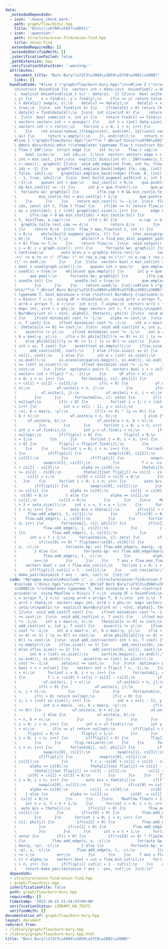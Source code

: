 ```yaml
---
data:
  _extendedDependsOn:
  - icon: ':heavy_check_mark:'
    path: graph/flow/dinic.hpp
    title: "Dinic(\u6700\u5927\u6D41)"
  - icon: ':question:'
    path: structure/union-find/union-find.hpp
    title: Union Find
  _extendedRequiredBy: []
  _extendedVerifiedWith: []
  _isVerificationFailed: false
  _pathExtension: hpp
  _verificationStatusIcon: ':warning:'
  attributes:
    document_title: "Burn Bury(\u71C3\u3084\u3059\u57CB\u3081\u308B)"
    links: []
  bundledCode: "#line 2 \"graph/flow/burn-bury.hpp\"\n\n#line 2 \"structure/union-find/union-find.hpp\"\
    \n\nstruct UnionFind {\n  vector< int > data;\n\n  UnionFind() = default;\n\n\
    \  explicit UnionFind(size_t sz) : data(sz, -1) {}\n\n  bool unite(int x, int\
    \ y) {\n    x = find(x), y = find(y);\n    if(x == y) return false;\n    if(data[x]\
    \ > data[y]) swap(x, y);\n    data[x] += data[y];\n    data[y] = x;\n    return\
    \ true;\n  }\n\n  int find(int k) {\n    if(data[k] < 0) return (k);\n    return\
    \ data[k] = find(data[k]);\n  }\n\n  int size(int k) {\n    return -data[find(k)];\n\
    \  }\n\n  bool same(int x, int y) {\n    return find(x) == find(y);\n  }\n\n \
    \ vector< vector< int > > groups() {\n    int n = (int) data.size();\n    vector<\
    \ vector< int > > ret(n);\n    for(int i = 0; i < n; i++) {\n      ret[find(i)].emplace_back(i);\n\
    \    }\n    ret.erase(remove_if(begin(ret), end(ret), [&](const vector< int >\
    \ &v) {\n      return v.empty();\n    }), end(ret));\n    return ret;\n  }\n};\n\
    #line 1 \"graph/flow/dinic.hpp\"\n/**\n * @brief Dinic(\u6700\u5927\u6D41)\n *\
    \ @docs docs/dinic.md\n */\ntemplate< typename flow_t >\nstruct Dinic {\n  const\
    \ flow_t INF;\n\n  struct edge {\n    int to;\n    flow_t cap;\n    int rev;\n\
    \    bool isrev;\n    int idx;\n  };\n\n  vector< vector< edge > > graph;\n  vector<\
    \ int > min_cost, iter;\n\n  explicit Dinic(int V) : INF(numeric_limits< flow_t\
    \ >::max()), graph(V) {}\n\n  void add_edge(int from, int to, flow_t cap, int\
    \ idx = -1) {\n    graph[from].emplace_back((edge) {to, cap, (int) graph[to].size(),\
    \ false, idx});\n    graph[to].emplace_back((edge) {from, 0, (int) graph[from].size()\
    \ - 1, true, idx});\n  }\n\n  bool build_augment_path(int s, int t) {\n    min_cost.assign(graph.size(),\
    \ -1);\n    queue< int > que;\n    min_cost[s] = 0;\n    que.push(s);\n    while(!que.empty()\
    \ && min_cost[t] == -1) {\n      int p = que.front();\n      que.pop();\n    \
    \  for(auto &e: graph[p]) {\n        if(e.cap > 0 && min_cost[e.to] == -1) {\n\
    \          min_cost[e.to] = min_cost[p] + 1;\n          que.push(e.to);\n    \
    \    }\n      }\n    }\n    return min_cost[t] != -1;\n  }\n\n  flow_t find_min_dist_augment_path(int\
    \ idx, const int t, flow_t flow) {\n    if(idx == t) return flow;\n    for(int\
    \ &i = iter[idx]; i < (int) graph[idx].size(); i++) {\n      edge &e = graph[idx][i];\n\
    \      if(e.cap > 0 && min_cost[idx] < min_cost[e.to]) {\n        flow_t d = find_min_dist_augment_path(e.to,\
    \ t, min(flow, e.cap));\n        if(d > 0) {\n          e.cap -= d;\n        \
    \  graph[e.to][e.rev].cap += d;\n          return d;\n        }\n      }\n   \
    \ }\n    return 0;\n  }\n\n  flow_t max_flow(int s, int t) {\n    flow_t flow\
    \ = 0;\n    while(build_augment_path(s, t)) {\n      iter.assign(graph.size(),\
    \ 0);\n      flow_t f;\n      while((f = find_min_dist_augment_path(s, t, INF))\
    \ > 0) flow += f;\n    }\n    return flow;\n  }\n\n  void output() {\n    for(int\
    \ i = 0; i < graph.size(); i++) {\n      for(auto &e: graph[i]) {\n        if(e.isrev)\
    \ continue;\n        auto &rev_e = graph[e.to][e.rev];\n        cout << i << \"\
    ->\" << e.to << \" (flow: \" << rev_e.cap << \"/\" << e.cap + rev_e.cap << \"\
    )\" << endl;\n      }\n    }\n  }\n\n  vector< bool > min_cut(int s) {\n    vector<\
    \ bool > used(graph.size());\n    queue< int > que;\n    que.emplace(s);\n   \
    \ used[s] = true;\n    while(not que.empty()) {\n      int p = que.front();\n\
    \      que.pop();\n      for(auto &e: graph[p]) {\n        if(e.cap > 0 and not\
    \ used[e.to]) {\n          used[e.to] = true;\n          que.emplace(e.to);\n\
    \        }\n      }\n    }\n    return used;\n  }\n};\n#line 5 \"graph/flow/burn-bury.hpp\"\
    \n\n/**\n * @brief Burn Bury(\u71C3\u3084\u3059\u57CB\u3081\u308B)\n */\ntemplate<\
    \ typename T, bool minimize = true >\nstruct BurnBury {\nprivate:\n  using MaxFlow\
    \ = Dinic< T >;\n  using UF = UnionFind;\n  using arr2 = array< T, 2 >;\n  using\
    \ arr4 = array< T, 4 >;\n\n  int n;\n  T alpha;\n  vector< arr2 > theta;\n  vector<\
    \ map< int, arr4 > > phi;\n  map< vector< int >, T > zeta;\n\npublic:\n  explicit\
    \ BurnBury(int n) : n{n}, alpha{}, theta(n), phi(n) {}\n\n  void add_cost(T cost)\
    \ {\n    if(not minimize) cost *= -1;\n    alpha += cost;\n  }\n\n  void add_cost(int\
    \ x, T cost) {\n    if(not minimize) cost *= -1;\n    int a = max(~x, x);\n  \
    \  theta[a][x >= 0] += cost;\n  }\n\n  void add_cost(int x, int y, T cost) {\n\
    \    assert(x != y);\n    if(not minimize) cost *= -1;\n    int a = max(~x, x),\
    \ b = max(~y, y);\n    if(a < b) phi[a][b][((x >= 0) << 1) | (y >= 0)] += cost;\n\
    \    else phi[b][a][((y >= 0) << 1) | (x >= 0)] += cost;\n  }\n\n  void add_cost(vector<\
    \ int > xs, T cost) {\n    assert(not xs.empty());\n    if(xs.size() == 1) {\n\
    \      add_cost(xs[0], cost);\n    } else if(xs.size() == 2) {\n      add_cost(xs[0],\
    \ xs[1], cost);\n    } else {\n      int m = (int) xs.size();\n      sort(xs.begin(),\
    \ xs.end());\n      xs.erase(unique(xs.begin(), xs.end()), xs.end());\n      assert(m\
    \ == (int) xs.size());\n      if(not minimize) cost *= -1;\n      zeta[xs] +=\
    \ cost;\n    }\n  }\n\n  optional< pair< T, vector< bool > > > solve() {\n   \
    \ vector< int > flip(2 * n, -1);\n    {\n      UF uf(n + n);\n      for(int i\
    \ = 0; i < n; i++) {\n        for(auto&[j, cs]: phi[i]) {\n          T c = -cs[0]\
    \ + cs[1] + cs[2] - cs[3];\n          if(c < 0) {\n            uf.unite(i, j +\
    \ n);\n            uf.unite(i + n, j);\n          }\n          if(c > 0) {\n \
    \           uf.unite(i, j);\n            uf.unite(i + n, j + n);\n          }\n\
    \        }\n      }\n      for(auto&[vs, c]: zeta) {\n        if(c > 0) return\
    \ nullopt;\n        if(c < 0) {\n          for(int i = 1; i < (int) vs.size();\
    \ i++) {\n            int x = vs[i - 1], y = vs[i];\n            int a = max(x,\
    \ ~x), b = max(y, ~y);\n            if((x >= 0) ^ (y >= 0)) {\n              uf.unite(a,\
    \ b + n);\n              uf.unite(a + n, b);\n            } else {\n         \
    \     uf.unite(a, b);\n              uf.unite(a + n, b + n);\n            }\n\
    \          }\n        }\n      }\n      for(int i = 0; i < n; i++) {\n       \
    \ int x = uf.find(i);\n        int y = uf.find(i + n);\n        if(x == y) return\
    \ nullopt;\n        if(flip[x] < 0) {\n          flip[x] = 0;\n          flip[y]\
    \ = 1;\n        }\n      }\n      for(int i = 0; i < n; i++) {\n        if(flip[i]\
    \ < 0) {\n          flip[i] = flip[uf.find(i)];\n        }\n      }\n      flip.resize(n);\n\
    \    }\n    {\n      for(int i = 0; i < n; i++) {\n        for(auto&[j, cs]: phi[i])\
    \ {\n          if(flip[i]) {\n            swap(cs[0], cs[2]);\n            swap(cs[1],\
    \ cs[3]);\n          }\n          if(flip[j]) {\n            swap(cs[0], cs[1]);\n\
    \            swap(cs[2], cs[3]);\n          }\n          T c = -cs[0] + cs[1]\
    \ + cs[2] - cs[3];\n          alpha += cs[0];\n          theta[i][not flip[i]]\
    \ += cs[2] - cs[0];\n          theta[j][not flip[j]] += cs[3] - cs[2];\n     \
    \     cs[1] = c;\n          cs[0] = cs[2] = cs[3] = 0;\n        }\n      }\n \
    \   }\n    {\n      for(int i = 0; i < n; i++) {\n        auto &cs = theta[i];\n\
    \        if(flip[i]) {\n          swap(cs[0], cs[1]);\n        }\n        if(cs[0]\
    \ <= cs[1]) {\n          alpha += cs[0];\n          cs[1] -= cs[0];\n        \
    \  cs[0] = 0;\n        } else {\n          alpha += cs[1];\n          cs[0] -=\
    \ cs[1];\n          cs[1] = 0;\n        }\n      }\n    }\n\n    MaxFlow flow(n\
    \ + 2 + zeta.size());\n    int s = n, t = n + 1;\n    {\n      for(int i = 0;\
    \ i < n; i++) {\n        auto &cs = theta[i];\n        if(cs[1] > 0) {\n     \
    \     flow.add_edge(i, t, cs[1]);\n        }\n        if(cs[0] > 0) {\n      \
    \    flow.add_edge(s, i, cs[0]);\n        }\n      }\n      for(int i = 0; i <\
    \ n; i++) {\n        for(auto&[j, cs]: phi[i]) {\n          if(cs[2] > 0) {\n\
    \            flow.add_edge(i, j, cs[2]);\n          }\n          if(cs[1] > 0)\
    \ {\n            flow.add_edge(j, i, cs[1]);\n          }\n        }\n      }\n\
    \      int u = t + 1;\n      for(auto&[vs, c]: zeta) {\n        if(c < 0) {\n\
    \          if((vs[0] >= 0) ^ flip[max(~vs[0], vs[0])]) {\n            flow.add_edge(s,\
    \ u, -c);\n            for(auto &p: vs) flow.add_edge(u, max(p, ~p), -c);\n  \
    \        } else {\n            for(auto &p: vs) flow.add_edge(max(p, ~p), u, -c);\n\
    \            flow.add_edge(u, t, -c);\n          }\n          alpha += c;\n  \
    \        u++;\n        }\n      }\n    }\n    T ans = flow.max_flow(s, t) + alpha;\n\
    \    vector< bool > cut = flow.min_cut(s);\n    for(int i = 0; i < n; i++) {\n\
    \      if(flip[i]) cut[i] = 1 - cut[i];\n    }\n    cut.resize(n);\n    return\
    \ make_pair(minimize ? ans : -ans, cut);\n  }\n};\n"
  code: "#pragma once\n\n#include \"../../structure/union-find/union-find.hpp\"\n\
    #include \"dinic.hpp\"\n\n/**\n * @brief Burn Bury(\u71C3\u3084\u3059\u57CB\u3081\
    \u308B)\n */\ntemplate< typename T, bool minimize = true >\nstruct BurnBury {\n\
    private:\n  using MaxFlow = Dinic< T >;\n  using UF = UnionFind;\n  using arr2\
    \ = array< T, 2 >;\n  using arr4 = array< T, 4 >;\n\n  int n;\n  T alpha;\n  vector<\
    \ arr2 > theta;\n  vector< map< int, arr4 > > phi;\n  map< vector< int >, T >\
    \ zeta;\n\npublic:\n  explicit BurnBury(int n) : n{n}, alpha{}, theta(n), phi(n)\
    \ {}\n\n  void add_cost(T cost) {\n    if(not minimize) cost *= -1;\n    alpha\
    \ += cost;\n  }\n\n  void add_cost(int x, T cost) {\n    if(not minimize) cost\
    \ *= -1;\n    int a = max(~x, x);\n    theta[a][x >= 0] += cost;\n  }\n\n  void\
    \ add_cost(int x, int y, T cost) {\n    assert(x != y);\n    if(not minimize)\
    \ cost *= -1;\n    int a = max(~x, x), b = max(~y, y);\n    if(a < b) phi[a][b][((x\
    \ >= 0) << 1) | (y >= 0)] += cost;\n    else phi[b][a][((y >= 0) << 1) | (x >=\
    \ 0)] += cost;\n  }\n\n  void add_cost(vector< int > xs, T cost) {\n    assert(not\
    \ xs.empty());\n    if(xs.size() == 1) {\n      add_cost(xs[0], cost);\n    }\
    \ else if(xs.size() == 2) {\n      add_cost(xs[0], xs[1], cost);\n    } else {\n\
    \      int m = (int) xs.size();\n      sort(xs.begin(), xs.end());\n      xs.erase(unique(xs.begin(),\
    \ xs.end()), xs.end());\n      assert(m == (int) xs.size());\n      if(not minimize)\
    \ cost *= -1;\n      zeta[xs] += cost;\n    }\n  }\n\n  optional< pair< T, vector<\
    \ bool > > > solve() {\n    vector< int > flip(2 * n, -1);\n    {\n      UF uf(n\
    \ + n);\n      for(int i = 0; i < n; i++) {\n        for(auto&[j, cs]: phi[i])\
    \ {\n          T c = -cs[0] + cs[1] + cs[2] - cs[3];\n          if(c < 0) {\n\
    \            uf.unite(i, j + n);\n            uf.unite(i + n, j);\n          }\n\
    \          if(c > 0) {\n            uf.unite(i, j);\n            uf.unite(i +\
    \ n, j + n);\n          }\n        }\n      }\n      for(auto&[vs, c]: zeta) {\n\
    \        if(c > 0) return nullopt;\n        if(c < 0) {\n          for(int i =\
    \ 1; i < (int) vs.size(); i++) {\n            int x = vs[i - 1], y = vs[i];\n\
    \            int a = max(x, ~x), b = max(y, ~y);\n            if((x >= 0) ^ (y\
    \ >= 0)) {\n              uf.unite(a, b + n);\n              uf.unite(a + n, b);\n\
    \            } else {\n              uf.unite(a, b);\n              uf.unite(a\
    \ + n, b + n);\n            }\n          }\n        }\n      }\n      for(int\
    \ i = 0; i < n; i++) {\n        int x = uf.find(i);\n        int y = uf.find(i\
    \ + n);\n        if(x == y) return nullopt;\n        if(flip[x] < 0) {\n     \
    \     flip[x] = 0;\n          flip[y] = 1;\n        }\n      }\n      for(int\
    \ i = 0; i < n; i++) {\n        if(flip[i] < 0) {\n          flip[i] = flip[uf.find(i)];\n\
    \        }\n      }\n      flip.resize(n);\n    }\n    {\n      for(int i = 0;\
    \ i < n; i++) {\n        for(auto&[j, cs]: phi[i]) {\n          if(flip[i]) {\n\
    \            swap(cs[0], cs[2]);\n            swap(cs[1], cs[3]);\n          }\n\
    \          if(flip[j]) {\n            swap(cs[0], cs[1]);\n            swap(cs[2],\
    \ cs[3]);\n          }\n          T c = -cs[0] + cs[1] + cs[2] - cs[3];\n    \
    \      alpha += cs[0];\n          theta[i][not flip[i]] += cs[2] - cs[0];\n  \
    \        theta[j][not flip[j]] += cs[3] - cs[2];\n          cs[1] = c;\n     \
    \     cs[0] = cs[2] = cs[3] = 0;\n        }\n      }\n    }\n    {\n      for(int\
    \ i = 0; i < n; i++) {\n        auto &cs = theta[i];\n        if(flip[i]) {\n\
    \          swap(cs[0], cs[1]);\n        }\n        if(cs[0] <= cs[1]) {\n    \
    \      alpha += cs[0];\n          cs[1] -= cs[0];\n          cs[0] = 0;\n    \
    \    } else {\n          alpha += cs[1];\n          cs[0] -= cs[1];\n        \
    \  cs[1] = 0;\n        }\n      }\n    }\n\n    MaxFlow flow(n + 2 + zeta.size());\n\
    \    int s = n, t = n + 1;\n    {\n      for(int i = 0; i < n; i++) {\n      \
    \  auto &cs = theta[i];\n        if(cs[1] > 0) {\n          flow.add_edge(i, t,\
    \ cs[1]);\n        }\n        if(cs[0] > 0) {\n          flow.add_edge(s, i, cs[0]);\n\
    \        }\n      }\n      for(int i = 0; i < n; i++) {\n        for(auto&[j,\
    \ cs]: phi[i]) {\n          if(cs[2] > 0) {\n            flow.add_edge(i, j, cs[2]);\n\
    \          }\n          if(cs[1] > 0) {\n            flow.add_edge(j, i, cs[1]);\n\
    \          }\n        }\n      }\n      int u = t + 1;\n      for(auto&[vs, c]:\
    \ zeta) {\n        if(c < 0) {\n          if((vs[0] >= 0) ^ flip[max(~vs[0], vs[0])])\
    \ {\n            flow.add_edge(s, u, -c);\n            for(auto &p: vs) flow.add_edge(u,\
    \ max(p, ~p), -c);\n          } else {\n            for(auto &p: vs) flow.add_edge(max(p,\
    \ ~p), u, -c);\n            flow.add_edge(u, t, -c);\n          }\n          alpha\
    \ += c;\n          u++;\n        }\n      }\n    }\n    T ans = flow.max_flow(s,\
    \ t) + alpha;\n    vector< bool > cut = flow.min_cut(s);\n    for(int i = 0; i\
    \ < n; i++) {\n      if(flip[i]) cut[i] = 1 - cut[i];\n    }\n    cut.resize(n);\n\
    \    return make_pair(minimize ? ans : -ans, cut);\n  }\n};\n"
  dependsOn:
  - structure/union-find/union-find.hpp
  - graph/flow/dinic.hpp
  isVerificationFile: false
  path: graph/flow/burn-bury.hpp
  requiredBy: []
  timestamp: '2022-10-23 21:54:47+09:00'
  verificationStatus: LIBRARY_NO_TESTS
  verifiedWith: []
documentation_of: graph/flow/burn-bury.hpp
layout: document
redirect_from:
- /library/graph/flow/burn-bury.hpp
- /library/graph/flow/burn-bury.hpp.html
title: "Burn Bury(\u71C3\u3084\u3059\u57CB\u3081\u308B)"
---
```


